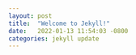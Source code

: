 ```yaml
---
layout: post
title:  "Welcome to Jekyll!"
date:   2022-01-13 11:54:03 -0800
categories: jekyll update
---
```


